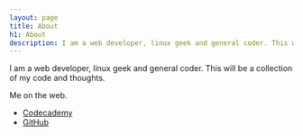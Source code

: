 ```yaml
---
layout: page
title: About
h1: About
description: I am a web developer, linux geek and general coder. This will be a collection of my code and thoughts.
---
```

I am a web developer, linux geek and general coder. This will be a collection of my code and thoughts.

Me on the web.

  * [Codecademy](http://www.codecademy.com/matt-h "Codecademy")
  * [GitHub](https://github.com/matt-h "GitHub")
